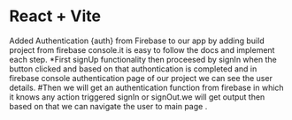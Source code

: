 # React + Vite

Added Authentication {auth} from Firebase to our app by adding build project from firebase console.it is easy to follow the docs and implement each step.
 *First signUp functionality then proceesed by signIn when the button clicked and based on that authontication is completed and in firebase console authentication page of our project we can see the user details.
 #Then we will get an authentication function from firebase in which it knows any action triggered signIn or signOut.we will get output then based on that we can navigate the user to main page .